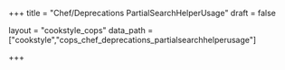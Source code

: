 +++
title = "Chef/Deprecations PartialSearchHelperUsage"
draft = false

layout = "cookstyle_cops"
data_path = ["cookstyle","cops_chef_deprecations_partialsearchhelperusage"]

+++

<!-- The content of this page is automatically generated from the
cops_chef_deprecations_partialsearchhelperusage.yml file in github.com/chef/cookstyle/blob/master/docs-chef-io/data/cookstyle/. -->
